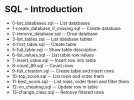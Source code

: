 # SQL - Introduction
- 0-list_databases.sql -- List databases 
- 1-create_database_if_missing.sql -- Create database
- 2-remove_database.sql -- Drop database
- 3-list_tables.sql -- List database tables
- 4-first_table.sql -- Create table
- 5-full_table.sql -- Show table description
- 6-list_values.sql -- List table row values
- 7-insert_value.sql -- Insert row into table
- 8-count_89.sql -- Count rows
- 9-full_creation.sql -- Create table and insert rows
- 10-top_score.sql -- List rows and order them
- 11-best_score.sql -- List rows, order them and filter them
- 12-no_cheating.sql -- Update row in table
- 13-change_class.sql -- Remove filtered rows

